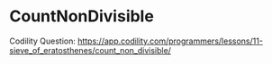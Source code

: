 # CountNonDivisible
Codility Question: https://app.codility.com/programmers/lessons/11-sieve_of_eratosthenes/count_non_divisible/
